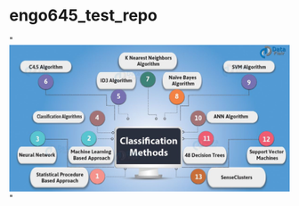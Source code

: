 # engo645_test_repo
"![Image displaying the types of data used in spatial data mining](https://github.com/chimaze12/engo645_test_repo/blob/main/Classification-Methods-01.jpg?raw=true)"
